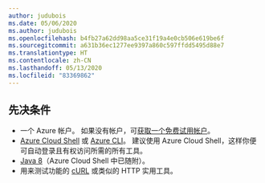 ```yaml
---
author: judubois
ms.date: 05/06/2020
ms.author: judubois
ms.openlocfilehash: b4fb27a62dd98aa5ce31f19a4e0cb506e619be6f
ms.sourcegitcommit: a631b36ec1277ee9397a860c597ffdd5495d88e7
ms.translationtype: HT
ms.contentlocale: zh-CN
ms.lasthandoff: 05/13/2020
ms.locfileid: "83369862"
---
```

## <a name="prerequisites"></a>先决条件

- 一个 Azure 帐户。 如果没有帐户，可[获取一个免费试用帐户](https://azure.microsoft.com/free/)。
- [Azure Cloud Shell](/azure/cloud-shell/quickstart) 或 [Azure CLI](/cli/azure/install-azure-cli)。 建议使用 Azure Cloud Shell，这样你便可自动登录且有权访问所需的所有工具。
- [Java 8](https://www.azul.com/downloads/zulu/)（Azure Cloud Shell 中已随附）。
- 用来测试功能的 [cURL](https://curl.haxx.se) 或类似的 HTTP 实用工具。
